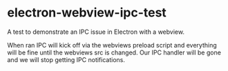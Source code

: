 # electron-webview-ipc-test
A test to demonstrate an IPC issue in Electron with a webview.

When ran IPC will kick off via the webviews preload script and everything will be fine until the webviews src is changed. Our IPC handler will be gone and we will stop getting IPC notifications.
